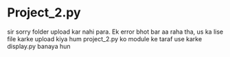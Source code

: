 # Project_2.py
sir sorry folder upload kar nahi para. Ek error bhot bar aa raha tha, us ka lise file karke upload kiya hum
project_2.py ko module ke taraf use karke display.py banaya hun
